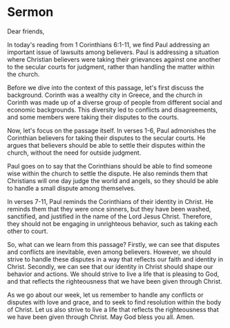 # Sermon

Dear friends, 

In today's reading from 1 Corinthians 6:1-11, we find Paul addressing an important issue of lawsuits among believers. Paul is addressing a situation where Christian believers were taking their grievances against one another to the secular courts for judgment, rather than handling the matter within the church. 

Before we dive into the context of this passage, let's first discuss the background. Corinth was a wealthy city in Greece, and the church in Corinth was made up of a diverse group of people from different social and economic backgrounds. This diversity led to conflicts and disagreements, and some members were taking their disputes to the courts. 

Now, let's focus on the passage itself. In verses 1-6, Paul admonishes the Corinthian believers for taking their disputes to the secular courts. He argues that believers should be able to settle their disputes within the church, without the need for outside judgment. 

Paul goes on to say that the Corinthians should be able to find someone wise within the church to settle the dispute. He also reminds them that Christians will one day judge the world and angels, so they should be able to handle a small dispute among themselves. 

In verses 7-11, Paul reminds the Corinthians of their identity in Christ. He reminds them that they were once sinners, but they have been washed, sanctified, and justified in the name of the Lord Jesus Christ. Therefore, they should not be engaging in unrighteous behavior, such as taking each other to court. 

So, what can we learn from this passage? Firstly, we can see that disputes and conflicts are inevitable, even among believers. However, we should strive to handle these disputes in a way that reflects our faith and identity in Christ. Secondly, we can see that our identity in Christ should shape our behavior and actions. We should strive to live a life that is pleasing to God, and that reflects the righteousness that we have been given through Christ. 

As we go about our week, let us remember to handle any conflicts or disputes with love and grace, and to seek to find resolution within the body of Christ. Let us also strive to live a life that reflects the righteousness that we have been given through Christ. May God bless you all. Amen.

